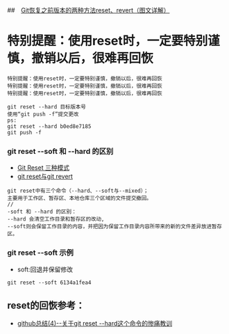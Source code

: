 ##　[Git恢复之前版本的两种方法reset、revert（图文详解）](https://blog.csdn.net/yxlshk/article/details/79944535)
# 特别提醒：使用reset时，一定要特别谨慎，撤销以后，很难再回恢
```
特别提醒：使用reset时，一定要特别谨慎，撤销以后，很难再回恢
特别提醒：使用reset时，一定要特别谨慎，撤销以后，很难再回恢
特别提醒：使用reset时，一定要特别谨慎，撤销以后，很难再回恢

git reset --hard 目标版本号
使用“git push -f”提交更改
ps:
git reset --hard b0ed8e7185
git push -f
```

### git reset --soft 和 --hard 的区别
- [Git Reset 三种模式](https://www.jianshu.com/p/c2ec5f06cf1a)
- [git reset与git revert](https://www.jianshu.com/p/14f9ef2f967d)
```
git reset中有三个命令（--hard、--soft与--mixed）；
主要用于工作区、暂存区、本地仓库三个区域的文件提交撤回。
//
-soft 和 --hard 的区别：
--hard 会清空工作目录和暂存区的改动,
--soft则会保留工作目录的内容，并把因为保留工作目录内容所带来的新的文件差异放进暂存区。
```
### git reset --soft 示例
- soft:回退并保留修改
```
git reset --soft 6134a1fea4

```

## reset的回恢参考：
- [github总结(4)--关于git reset --hard这个命令的惨痛教训](https://www.cnblogs.com/hope-markup/p/6683522.html)